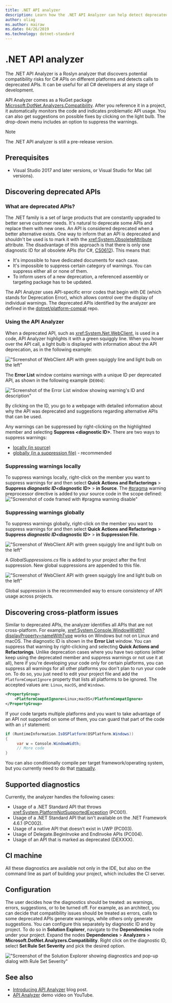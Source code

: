 ```yaml
---
title: .NET API analyzer
description: Learn how the .NET API Analyzer can help detect deprecated APIs and platform compatibility issues.
author: oliag
ms.author: mairaw
ms.date: 04/26/2019
ms.technology: dotnet-standard
---
```

# .NET API analyzer

The .NET API Analyzer is a Roslyn analyzer that discovers potential compatibility risks for C# APIs on different platforms and detects calls to deprecated APIs. It can be useful for all C# developers at any stage of development.

API Analyzer comes as a NuGet package [Microsoft.DotNet.Analyzers.Compatibility](https://www.nuget.org/packages/Microsoft.DotNet.Analyzers.Compatibility/). After you reference it in a project, it automatically monitors the code and indicates problematic API usage. You can also get suggestions on possible fixes by clicking on the light bulb. The drop-down menu includes an option to suppress the warnings.

> [!NOTE]
> The .NET API analyzer is still a pre-release version.

## Prerequisites

- Visual Studio 2017 and later versions, or Visual Studio for Mac (all versions).

## Discovering deprecated APIs

### What are deprecated APIs?

The .NET family is a set of large products that are constantly upgraded to better serve customer needs. It's natural to deprecate some APIs and replace them with new ones. An API is considered deprecated when a better alternative exists. One way to inform that an API is deprecated and shouldn't be used is to mark it with the <xref:System.ObsoleteAttribute> attribute. The disadvantage of this approach is that there is only one diagnostic ID for all obsolete APIs (for C#, [CS0612](../../csharp/misc/cs0612.md)). This means that:

- It's impossible to have dedicated documents for each case.
- It's impossible to suppress certain category of warnings. You can suppress either all or none of them.
- To inform users of a new deprecation, a referenced assembly or targeting package has to be updated.

The API Analyzer uses API-specific error codes that begin with DE (which stands for Deprecation Error), which allows control over the display of individual warnings. The deprecated APIs identified by the analyzer are defined in the [dotnet/platform-compat](https://github.com/dotnet/platform-compat) repo.

### Using the API Analyzer

When a deprecated API, such as <xref:System.Net.WebClient>, is used in a code, API Analyzer highlights it with a green squiggly line. When you hover over the API call, a light bulb is displayed with information about the API deprecation, as in the following example:

!["Screenshot of WebClient API with green squiggly line and light bulb on the left"](media/api-analyzer/green-squiggle.jpg)

The **Error List** window contains warnings with a unique ID per deprecated API, as shown in the following example (`DE004`): 

!["Screenshot of the Error List window showing warning's ID and description"](media/api-analyzer/warnings-id-and-descriptions.jpg "Error List window that includes warnings.")

By clicking on the ID, you go to a webpage with detailed information about why the API was deprecated and suggestions regarding alternative APIs that can be used.

Any warnings can be suppressed by right-clicking on the highlighted member and selecting **Suppress \<diagnostic ID>**. There are two ways to suppress warnings: 

- [locally (in source)](#suppressing-warnings-locally)
- [globally (in a suppression file)](#suppressing-warnings-globally) - recommended

### Suppressing warnings locally

To suppress warnings locally, right-click on the member you want to suppress warnings for and then select **Quick Actions and Refactorings** > **Suppress *diagnostic ID*\<diagnostic ID>** > **in Source**. The [#pragma](../../csharp/language-reference/preprocessor-directives/preprocessor-pragma-warning.md) warning preprocessor directive is added to your source code in the scope defined:
!["Screenshot of code framed with #pragma warning disable"](media/api-analyzer/suppress-in-source.jpg)

### Suppressing warnings globally

To suppress warnings globally, right-click on the member you want to suppress warnings for and then select **Quick Actions and Refactorings** > **Suppress *diagnostic ID*\<diagnostic ID>** > **in Suppression File**.

!["Screenshot of WebClient API with green squiggly line and light bulb on the left"](media/api-analyzer/suppress-in-sup-file.jpg)

A *GlobalSuppressions.cs* file is added to your project after the first suppression. New global suppressions are appended to this file.

!["Screenshot of WebClient API with green squiggly line and light bulb on the left"](media/api-analyzer/suppression-file.jpg)

Global suppression is the recommended way to ensure consistency of API usage across projects.

## Discovering cross-platform issues

Similar to deprecated APIs, the analyzer identifies all APIs that are not cross-platform. For example, <xref:System.Console.WindowWidth?displayProperty=nameWithType> works on Windows but not on Linux and macOS. The diagnostic ID is shown in the **Error List** window. You can suppress that warning by right-clicking and selecting **Quick Actions and Refactorings**. Unlike deprecation cases where you have two options (either keep using the deprecated member and suppress warnings or not use it at all), here if you're developing your code only for certain platforms, you can suppress all warnings for all other platforms you don't plan to run your code on. To do so, you just need to edit your project file and add the `PlatformCompatIgnore` property that lists all platforms to be ignored. The accepted values are: `Linux`, `macOS`, and `Windows`.

```xml
<PropertyGroup>
    <PlatformCompatIgnore>Linux;macOS</PlatformCompatIgnore>
</PropertyGroup>
```

If your code targets multiple platforms and you want to take advantage of an API not supported on some of them, you can guard that part of the code with an `if` statement:

```csharp
if (RuntimeInformation.IsOSPlatform(OSPlatform.Windows))
{
     var w = Console.WindowWidth;
     // More code
}
```

You can also conditionally compile per target framework/operating system, but you currently need to do that [manually](../frameworks.md#how-to-specify-target-frameworks).

## Supported diagnostics

Currently, the analyzer handles the following cases:

- Usage of a .NET Standard API that throws <xref:System.PlatformNotSupportedException> (PC001).
- Usage of a .NET Standard API that isn't available on the .NET Framework 4.6.1 (PC002).
- Usage of a native API that doesn’t exist in UWP (PC003).
- Usage of Delegate.BeginInvoke and EndInvoke APIs (PC004).
- Usage of an API that is marked as deprecated (DEXXXX).

## CI machine

All these diagnostics are available not only in the IDE, but also on the command line as part of building your project, which includes the CI server.

## Configuration

The user decides how the diagnostics should be treated: as warnings, errors, suggestions, or to be turned off. For example, as an architect, you can decide that compatibility issues should be treated as errors, calls to some deprecated APIs generate warnings, while others only generate suggestions. You can configure this separately by diagnostic ID and by project. To do so in **Solution Explorer**, navigate to the **Dependencies** node under your project. Expand the nodes **Dependencies** > **Analyzers** > **Microsoft.DotNet.Analyzers.Compatibility**. Right click on the diagnostic ID, select **Set Rule Set Severity** and pick the desired option.

!["Screenshot of the Solution Explorer showing diagnostics and pop-up dialog with Rule Set Severity"](media/api-analyzer/disable-notifications.jpg)

## See also

- [Introducing API Analyzer](https://devblogs.microsoft.com/dotnet/introducing-api-analyzer/) blog post.
- [API Analyzer](https://youtu.be/eeBEahYXGd0) demo video on YouTube.

